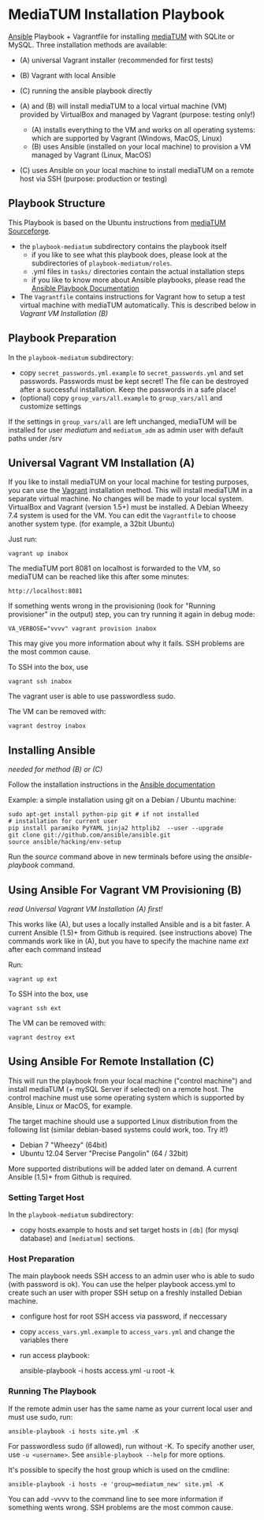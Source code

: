 MediaTUM Installation Playbook
==============================

[Ansible](http://ansible.com) Playbook + Vagrantfile for installing [mediaTUM](http://github.com/mediatum/mediatum/) with SQLite or MySQL.
Three installation methods are available:

* (A) universal Vagrant installer (recommended for first tests)
* (B) Vagrant with local Ansible
* (C) running the ansible playbook directly

* (A) and (B) will install mediaTUM to a local virtual machine (VM) provided by VirtualBox and managed by Vagrant (purpose: testing only!)
    * (A) installs everything to the VM and works on all operating systems: which are supported by Vagrant (Windows, MacOS, Linux)
    * (B) uses Ansible (installed on your local machine) to provision a VM managed by Vagrant (Linux, MacOS)

* (C) uses Ansible on your local machine to install mediaTUM on a remote host via SSH (purpose: production or testing) 

Playbook Structure
------------------

This Playbook is based on the Ubuntu instructions from [mediaTUM Sourceforge](http://mediatum.sourceforge.net/documentation/installation-instructions/installation-linux/).

* the `playbook-mediatum` subdirectory contains the playbook itself
    * if you like to see what this playbook does, please look at the subdirectories of `playbook-mediatum/roles`. 
    * .yml files in `tasks/` directories contain the actual installation steps
    * if you like to know more about Ansible playbooks, please read the [Ansible Playbook Documentation](http://docs.ansible.com/playbooks.html)
* The `Vagrantfile` contains instructions for Vagrant how to setup a test virtual machine with mediaTUM automatically. This is described below in _Vagrant VM Installation (B)_

Playbook Preparation
--------------------

In the `playbook-mediatum` subdirectory:

* copy `secret_passwords.yml.example` to `secret_passwords.yml` and set passwords. Passwords must be kept secret! 
The file can be destroyed after a successful installation. Keep the passwords in a safe place!
* (optional) copy `group_vars/all.example` to `group_vars/all` and customize settings

If the settings in `group_vars/all` are left unchanged, mediaTUM will be installed for user _mediatum_ and `mediatum_adm` as admin user with default paths under /srv
  
Universal Vagrant VM Installation (A)
-------------------------------------

If you like to install mediaTUM on your local machine for testing purposes, you can use the [Vagrant](http://vagrantup.com) installation method.
This will install mediaTUM in a separate virtual machine. No changes will be made to your local system. 
VirtualBox and Vagrant (version 1.5+) must be installed.
A Debian Wheezy 7.4 system is used for the VM. You can edit the `Vagrantfile` to choose another system type. (for example, a 32bit Ubuntu)

Just run:

    vagrant up inabox

The mediaTUM port 8081 on localhost is forwarded to the VM, so mediaTUM can be reached like this after some minutes:

    http://localhost:8081

If something wents wrong in the provisioning (look for "Running provisioner" in the output) step, you can try running it again in debug mode:

    VA_VERBOSE="vvvv" vagrant provision inabox

This may give you more information about why it fails. SSH problems are the most common cause.

To SSH into the box, use

    vagrant ssh inabox

The vagrant user is able to use passwordless sudo. 

The VM can be removed with:

    vagrant destroy inabox

Installing Ansible
------------------

_needed for method (B) or (C)_

Follow the installation instructions in the [Ansible documentation](http://docs.ansible.com/intro_installation.html#installing-the-control-machine)

Example: a simple installation using git on a Debian / Ubuntu machine:
    
    sudo apt-get install python-pip git # if not installed
    # installation for current user
    pip install paramiko PyYAML jinja2 httplib2  --user --upgrade
    git clone git://github.com/ansible/ansible.git
    source ansible/hacking/env-setup

Run the _source_ command above in new terminals before using the _ansible-playbook_ command.


Using Ansible For Vagrant VM Provisioning (B)
---------------------------------------------

_read Universal Vagrant VM Installation (A) first!_

This works like (A), but uses a locally installed Ansible and is a bit faster.
A current Ansible (1.5)+ from Github is required. (see instructions above)
The commands work like in (A), but you have to specify the machine name *ext* after each command instead

Run:

    vagrant up ext

To SSH into the box, use

    vagrant ssh ext

The VM can be removed with:

    vagrant destroy ext


Using Ansible For Remote Installation (C)
----------------------------------------

This will run the playbook from your local machine ("control machine") and install mediaTUM (+ mySQL Server if selected) on a remote host. 
The control machine must use some operating system which is supported by Ansible, Linux or MacOS, for example.

The target machine should use a supported Linux distribution from the following list (similar debian-based systems could work, too. Try it!)

* Debian 7 "Wheezy" (64bit)
* Ubuntu 12.04 Server "Precise Pangolin" (64 / 32bit)

More supported distributions will be added later on demand.
A current Ansible (1.5)+ from Github is required.

### Setting Target Host

In the `playbook-mediatum` subdirectory:

* copy hosts.example to hosts and set target hosts in `[db]` (for mysql database) and `[mediatum]` sections.

### Host Preparation
The main playbook needs SSH access to an admin user who is able to sudo (with password is ok).
You can use the helper playbook access.yml to create such an user with proper SSH setup on a freshly installed Debian machine.

* configure host for root SSH access via password, if neccessary
* copy `access_vars.yml.example` to `access_vars.yml` and change the variables there
* run access playbook:

    ansible-playbook -i hosts access.yml -u root -k


### Running The Playbook
If the remote admin user has the same name as your current local user and must use sudo, run:

    ansible-playbook -i hosts site.yml -K

For passwordless sudo (if allowed), run without -K. To specify another user, use `-u <username>`.
See `ansible-playbook --help` for more options.

It's possible to specify the host group which is used on the cmdline:

    ansible-playbook -i hosts -e 'group=mediatum_new' site.yml -K
    
You can add -vvvv to the command line to see more information if something wents wrong. SSH problems are the most common cause.
